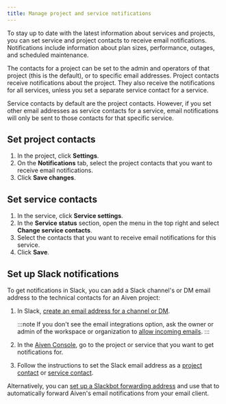 ```yaml
---
title: Manage project and service notifications
---
```


To stay up to date with the latest information about services and
projects, you can set service and project contacts to receive email
notifications. Notifications include information about plan sizes,
performance, outages, and scheduled maintenance.

The contacts for a project can be set to the admin and operators of that
project (this is the default), or to specific email addresses. Project
contacts receive notifications about the project. They also receive the
notifications for all services, unless you set a separate service
contact for a service.

Service contacts by default are the project contacts. However, if you
set other email addresses as service contacts for a service, email
notifications will only be sent to those contacts for that specific
service.

## Set project contacts

1.  In the project, click **Settings**.
2.  On the **Notifications** tab, select the project contacts that you
    want to receive email notifications.
3.  Click **Save changes**.

## Set service contacts

1.  In the service, click **Service settings**.
2.  In the **Service status** section, open the menu in the top right
    and select **Change service contacts**.
3.  Select the contacts that you want to receive email notifications for
    this service.
4.  Click **Save**.

## Set up Slack notifications

To get notifications in Slack, you can add a Slack channel\'s or DM
email address to the technical contacts for an Aiven project:

1.  In Slack, [create an email address for a channel or
    DM](https://slack.com/help/articles/206819278-Send-emails-to-Slack#h_01F4WDZG8RTCTNAMR4KJ7D419V).

    :::note
    If you don\'t see the email integrations option, ask the owner or
    admin of the workspace or organization to [allow incoming
    emails](https://slack.com/help/articles/360053335433-Manage-incoming-emails-for-your-workspace-or-organization).
    :::

2.  In the [Aiven Console](https://console.aiven.io/), go to the project
    or service that you want to get notifications for.

3.  Follow the instructions to set the Slack email address as a
    [project contact](/docs/platform/howto/technical-emails#set-project-contacts) or
    [service contact](/docs/platform/howto/technical-emails#set-service-contacts).

Alternatively, you can [set up a Slackbot forwarding
address](https://slack.com/help/articles/206819278-Send-emails-to-Slack#h_01F4WE06MBF06BBHQNZ1G0H2K5)
and use that to automatically forward Aiven\'s email notifications from
your email client.
